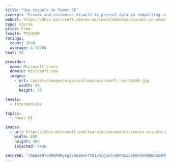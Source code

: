```yaml
---
title: "Use visuals in Power BI"
excerpt: "Create and customize visuals to present data in compelling and insightful ways."
webUrl: https://docs.microsoft.com/en-us/learn/modules/visuals-in-power-bi/
type: course
price: Free
length: PT1H16M
ratings:
  count: 3969
  average: 4.74704
heat: 58

provider:
  name: Microsoft Learn
  domain: microsoft.com
  images:
    - url: /assets/images/organizations/microsoft.com-50x50.jpg
      width: 50
      height: 50

levels:
  - Intermediate

topics:
  - Power BI

images:
  - url: https://docs.microsoft.com/learn/achievements/create-visuals-power-bi-desktop-social.png
    width: 800
    height: 400
    isCached: true

secured: "/bEEQk9YsK9dKWWyeg2v0n3mwkrtbIxD/gUulxqKKduZ5ph00XkHRKBEbX9M6gBEExFQnYJNSwSDhPk6Q8MZHBM7AJCty17l+bBqVJsvll1gq8uVi/SWa6A5M3Qqf8XHOkQEfLHBELNySIlv16B0t3kOEv7Xy/ulN/lFdJrhRK4opfbey0FoHjflEM1sSr8BqySDGhQG0FXyd0GoYl11TjbXBqNz7rbvBwk1XY/FRjt/pgAeJ+sacoiMW5S3yHvZLRvuVQLCD4c436CmSvwaWE1Ke4BkaPusGcYgxGDVBRPXis7IFKAyaj1zq0jgKJ7vXddDTfOJPa9sa2tbNbknigrxrlrXwm8lDmRU99LZI0JuKqaoLw9VUeBjdRrYoPhgBMXZi+NTNr6gSSVEFv7PSoEMLYv5fOWmRQdpWMdzeGo=;b3U9O8ddVPzxnlERdu9Aew=="
---
```


